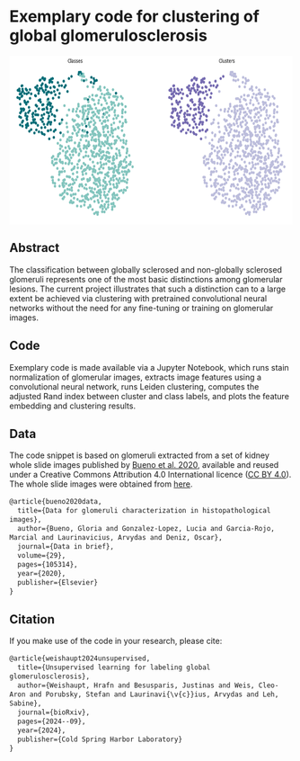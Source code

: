 # Exemplary code for clustering of global glomerulosclerosis

<img src="docs/Clustering.png" align="center" height="300px"/>

## Abstract

The classification between globally sclerosed and non-globally sclerosed glomeruli represents one of the most basic distinctions among glomerular lesions. The current project illustrates that such a distinction can to a large extent be achieved via clustering with pretrained convolutional neural networks without the need for any fine-tuning or training on glomerular images.

## Code

Exemplary code is made available via a Jupyter Notebook, which runs stain normalization of glomerular images, extracts image features using a convolutional neural network, runs Leiden clustering, computes the adjusted Rand index between cluster and class labels, and plots the feature embedding and clustering results.

## Data

The code snippet is based on glomeruli extracted from a set of kidney whole slide images published by [Bueno et al. 2020](https://www.sciencedirect.com/science/article/pii/S2352340920302080), available and reused under a Creative Commons Attribution 4.0 International licence ([CC BY 4.0](https://creativecommons.org/licenses/by/4.0/)). The whole slide images were obtained from [here](https://data.mendeley.com/datasets/k7nvtgn2x6/3).

```         
@article{bueno2020data,
  title={Data for glomeruli characterization in histopathological images},
  author={Bueno, Gloria and Gonzalez-Lopez, Lucia and Garcia-Rojo, Marcial and Laurinavicius, Arvydas and Deniz, Oscar},
  journal={Data in brief},
  volume={29},
  pages={105314},
  year={2020},
  publisher={Elsevier}
}
```

## Citation

If you make use of the code in your research, please cite:

```         
@article{weishaupt2024unsupervised,
  title={Unsupervised learning for labeling global glomerulosclerosis},
  author={Weishaupt, Hrafn and Besusparis, Justinas and Weis, Cleo-Aron and Porubsky, Stefan and Laurinavi{\v{c}}ius, Arvydas and Leh, Sabine},
  journal={bioRxiv},
  pages={2024--09},
  year={2024},
  publisher={Cold Spring Harbor Laboratory}
}
```
